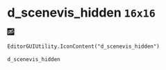 # d_scenevis_hidden `16x16`
<img src="/img/d_scenevis_hidden.png" width=16 height=16>

``` CSharp
EditorGUIUtility.IconContent("d_scenevis_hidden")
```
```
d_scenevis_hidden
```
